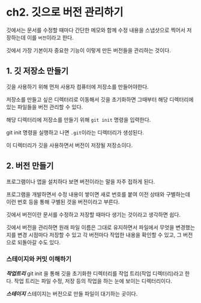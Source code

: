 # ch2. 깃으로 버전 관리하기

깃에서는 문서를 수정할 때마다 간단한 메모와 함께 수정 내용을 스냅샷으로 찍어서 저장하는데 이를 `버전`이라고 한다.

깃에서 가장 기본이자 중요한 기능이 이렇게 만든 버전들을 관리하는 것이다. 

## 1. 깃 저장소 만들기

깃을 사용하기 위해 먼저 사용자 컴퓨터에 저장소를 만들어야한다. 

저장소를 만들고 싶은 디렉터리로 이동해서 깃을 초기화하면 그때부터 해당 디렉터리에 있는 파일들을 버전 관리할 수 있다.

해당 디렉터리에 저장소를 만들기 위해 `git init` 명령을 입력한다.

git init 명령을 실행하고 나면 `.git`이라는 디렉터리가 생성된다.

이 디렉터리가 깃을 사용하면서 버전이 저장될 저장소이다.

## 2. 버전 만들기

프로그램이나 앱을 설치하다 보면 버전이라는 말을 자주 접하게 된다.

프로그램을 개발하면서 수정 내용이 쌓이면 새로 번호를 붙여 이전 상태와 구별하는데 이런 번호 등을 통해 구별된 것을 버전이라고 부른다.

깃에서 버전이란 문서를 수정하고 저장할 때마다 생기는 것이라고 생각하면 쉽다.

깃에서 버전을 관리하면 원래 파일 이름은 그대로 유지하면서 파일에서 무엇을 변경했는지를 변경 시점마다 저장할 수 있고 각 버전마다 작업한 내용을 확인할 수 있고, 그 버전으로 되돌아갈 수도 있다.

### 스테이지와 커밋 이해하기

***작업트리***
git init 을 통해 깃을 초기화한 디렉터리를 작업 트리(작업 디렉터리)라고 한다. 작업 트리는 파일 수정, 저장 등의 작업을 하는 눈에 보이는 디렉터리이다.

***스테이지***
스테이지는 버전으로 만들 파일이 대기하는 곳이다. 
